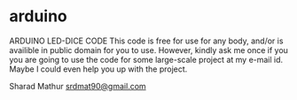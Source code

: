 # arduino
ARDUINO LED-DICE CODE
This code is free for use for any body, and/or is availible in public domain  for you to use.
However, kindly ask me once if you you are going to use the code for some large-scale project at my e-mail id.
Maybe I could even help you up with the project.

Sharad Mathur
srdmat90@gmail.com
